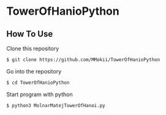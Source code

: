 # TowerOfHanioPython

## How To Use

Clone this repository
```bash
$ git clone https://github.com/MMokii/TowerOfHanioPython
```

Go into the repository
```bash
$ cd TowerOfHanioPython
```
Start program with python
```bash
$ python3 MolnarMatejTowerOfHanoi.py
```
